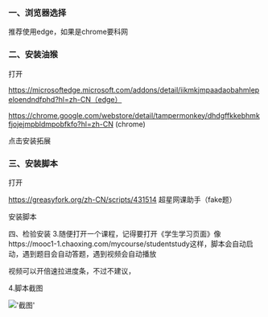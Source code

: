 
### 一、浏览器选择
推荐使用edge，如果是chrome要科网

### 二、安装油猴
打开

https://microsoftedge.microsoft.com/addons/detail/iikmkjmpaadaobahmlepeloendndfphd?hl=zh-CN（edge）

https://chrome.google.com/webstore/detail/tampermonkey/dhdgffkkebhmkfjojejmpbldmpobfkfo?hl=zh-CN (chrome)

点击安装拓展

### 三、安装脚本
打开

https://greasyfork.org/zh-CN/scripts/431514 超星网课助手（fake题）

安装脚本

四、检验安装
3.随便打开一个课程，记得要打开《学生学习页面》像https://mooc1-1.chaoxing.com/mycourse/studentstudy这样，脚本会自动启动，遇到题目会自动答题，遇到视频会自动播放

视频可以开倍速拉进度条，不过不建议，

4.脚本截图

!['截图'](http://tva1.sinaimg.cn/large/0077qBLuly1gupk02mjt7j61550m6ao502.jpg)
